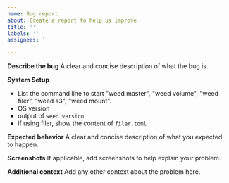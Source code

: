 ```yaml
---
name: Bug report
about: Create a report to help us improve
title: ''
labels: ''
assignees: ''

---
```


<!--

Sponsors SeaweedFS via Patreon https://www.patreon.com/seaweedfs
Report issues here. Ask questions here https://stackoverflow.com/questions/tagged/seaweedfs
Please ask questions in https://github.com/chrislusf/seaweedfs/discussions

example of a good issue report:
https://github.com/chrislusf/seaweedfs/issues/1005
example of a bad issue report:
https://github.com/chrislusf/seaweedfs/issues/1008

-->

**Describe the bug**
A clear and concise description of what the bug is.

**System Setup**
- List the command line to start "weed master", "weed volume", "weed filer", "weed s3", "weed mount".
- OS version
- output of `weed version`
- if using filer, show the content of `filer.toml`

**Expected behavior**
A clear and concise description of what you expected to happen.

**Screenshots**
If applicable, add screenshots to help explain your problem.

**Additional context**
Add any other context about the problem here.
